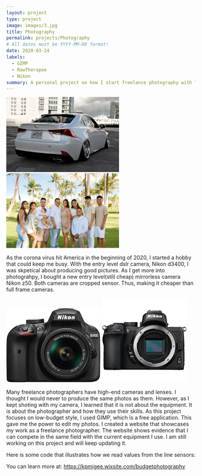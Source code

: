 ```yaml
---
layout: project
type: project
image: images/3.jpg
title: Photography
permalink: projects/Photography
# All dates must be YYYY-MM-DD format!
date: 2020-03-24
labels:
  - GIMP
  - RawTherapee
  - Nikon
summary: A personal project on how I start freelance photography with low-budget equipment.
---
```


<div class="ui small rounded images">
  <img class="ui image" src="../images/car.JPG">
  <img class="ui image" src="../images/fam.JPG">
</div>

  As the corona virus hit America in the beginning of 2020, I started a hobby that could keep me busy.  With the entry level dslr camera, Nikon d3400, I was skpetical about producing good pictures. As I get more into photograhpy, I bought a new entry level(still cheap) mirrorless camera Nikon z50. Both cameras are cropped sensor. Thus, making it cheaper than full frame cameras.
  
  <div class="ui small rounded images">
  <img class="ui image" src="../images/nikon d.jfif">
  <img class="ui image" src="../images/nikon z.jfif">
</div>
  

  Many freelance photographers have high-end cameras and lenses. I thought I would never to produce the same photos as them. However, as I kept shoting with my camera, I learned that it is not about the equipment. It is about the photographer and how they use their skills. As this project focuses on low-budget style, I used GIMP, which is a free application. This gave me the power to edit my photos. I created a website that showcases my work as a freelance photographer. The website shows evidence that I can compete in the same field with the current equipment I use. I am still working on this project and will keep updating it.
  
 
Here is some code that illustrates how we read values from the line sensors:



You can learn more at: https://kpmigee.wixsite.com/budgetphotography



